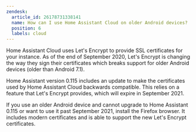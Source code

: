 ```yaml
---
zendesk:
  article_id: 26178731338141
  name: How can I use Home Assistant Cloud on older Android devices?
  position: 6
  labels: cloud
---
```


Home Assistant Cloud uses Let's Encrypt to provide SSL certificates for your instance. As of the end of September 2020, Let's Encrypt is changing the way they sign their certificates which breaks support for older Android devices (older than Android 7.1).

Home Assistant version 0.115 includes an update to make the certificates used by Home Assistant Cloud backwards compatible. This relies on a feature that Let's Encrypt provides, which will expire in September 2021.

If you use an older Android device and cannot upgrade to Home Assistant 0.115 or want to use it past September 2021, install the Firefox browser. It includes modern certificates and is able to support the new Let's Encrypt certificates.
